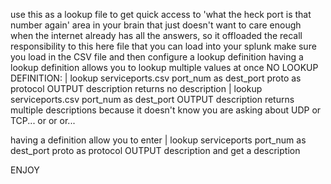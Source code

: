 use this as a lookup file to get quick access to 'what the heck port is that number again' area in your brain that just doesn't want to care enough when the internet already has all the answers, so it offloaded the recall responsibility to this here file that you can load into your splunk
make sure you load in the CSV file and then configure a lookup definition
having a lookup definition allows you to lookup multiple values at once
NO LOOKUP DEFINITION:
| lookup serviceports.csv port_num as dest_port proto as protocol OUTPUT description
returns no description
| lookup serviceports.csv port_num as dest_port OUTPUT description
returns multiple descriptions because it doesn't know you are asking about UDP or TCP... or or or...

having a definition allow you to enter
| lookup serviceports port_num as dest_port proto as protocol OUTPUT description
and get a description

ENJOY
